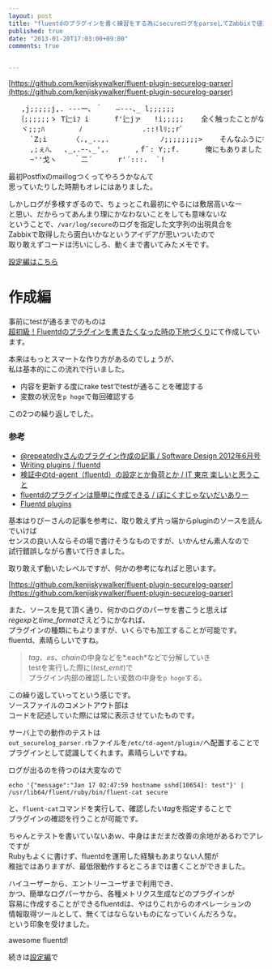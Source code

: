 ```yaml
---
layout: post
title: "fluentdのプラグインを書く練習をする為にsecureログをparseしてZabbixで値が取得できるようにしてみた(作成編)"
published: true
date: "2013-01-20T17:03:00+09:00"
comments: true


---
```


[https://github.com/kenjiskywalker/fluent-plugin-securelog-parser](https://github.com/kenjiskywalker/fluent-plugin-securelog-parser)

<pre>
   ,j;;;;;j,. ---一､ ｀   ―--‐､_ l;;;;;;  
  ｛;;;;;;ゝ T辷iﾌ i      f'辷jァ   !i;;;;;    全く触ったことがなくてもpluginを書いたらfluentdがわかる  
   ヾ;;;ﾊ        ﾉ              .::!lﾘ;;rﾞ  
     `Z;i      〈.,_..,.            ﾉ;;;;;;;;>    そんなふうに考えていた時期が  
     ,;ぇﾊ、  ､_,.ｰ-､_',.      ,ｆﾞ: Y;;f.      俺にもありました  
     ~''戈ヽ    ｀二´      r'´:::.  `!  
</pre>

最初Postfixのmaillogつくってやろうかなんて  
思っていたりした時期もオレにはありました。

しかしログが多様すぎるので、ちょっとこれ最初にやるには敷居高いなー  
と思い、だからってあんまり理にかなわないことをしても意味ないな  
ということで、`/var/log/secure`のログを指定した文字列の出現具合を  
Zabbixで取得したら面白いかなというアイデアが思いついたので  
取り敢えずコードは汚いにしろ、動くまで書いてみたメモです。  

[設定編はこちら](http://blog.kenjiskywalker.org/blog/2013/01/20/fluentd-plugin-create-newbie/)


# 作成編

事前にtestが通るまでのものは  
[超初級！Fluentdのプラグインを書きたくなった時の下地づくり](http://blog.kenjiskywalker.org:8080/blog/2013/01/05/fluent-pluing/)にて作成しています。  

本来はもっとスマートな作り方があるのでしょうが、  
私は基本的にこの流れで行いました。

 - 内容を更新する度にrake testでtestが通ることを確認する
 - 変数の状況を`p hoge`で毎回確認する

この2つの繰り返しでした。  

### 参考

 - [@repeatedlyさんのプラグイン作成の記事 / Software Design 2012年6月号](http://gihyo.jp/magazine/SD/archive/2012/201206)
 - [Writing plugins / fluentd](http://docs.fluentd.org/articles/plugin-development)
 - [検証中のtd-agent（fluentd）の設定とか負荷とか / IT 東京 楽しいと思うこと](http://d.hatena.ne.jp/mikeda/20120704/1341363870)
 - [fluentdのプラグインは簡単に作成できる / ぽにくすじゃないだいありー](http://d.hatena.ne.jp/erukiti/20120205/1328452455)
 - [Fluentd plugins](http://fluentd.org/plugin/)

基本はりぴーさんの記事を参考に、取り敢えず片っ端からpluginのソースを読んでいけば  
センスの良い人ならその場で書けそうなものですが、いかんせん素人なので  
試行錯誤しながら書いて行きました。  

取り敢えず動いたレベルですが、何かの参考になればと思います。  

[https://github.com/kenjiskywalker/fluent-plugin-securelog-parser](https://github.com/kenjiskywalker/fluent-plugin-securelog-parser)

また、ソースを見て頂く通り、何かのログのパーサを書こうと思えば  
*regexp*と*time_format*さえどうにかなれば、  
プラグインの種類にもよりますが、いくらでも加工することが可能です。  
fluentd、素晴らしいですね。

> *tag*、*es*、*chain*の中身などを*.each*などで分解していき  
> testを実行した際に(*test_emit*)で  
> プラグイン内部の確認したい変数の中身を`p hoge`する。

この繰り返していってという感じです。  
ソースファイルのコメントアウト部は  
コードを記述していた際には常に表示させていたものです。

サーバ上での動作のテストは  
`out_securelog_parser.rb`ファイルを`/etc/td-agent/plugin/`へ配置することで  
プラグインとして認識してくれます。素晴らしいですね。
  
ログが出るのを待つのは大変なので  
```
echo '{"message":"Jan 17 02:47:59 hostname sshd[10654]: test"}' | /usr/lib64/fluent/ruby/bin/fluent-cat secure
```
と、`fluent-cat`コマンドを実行して、確認したい*tag*を指定することで  
プラグインの確認を行うことが可能です。

ちゃんとテストを書いていないあｗ、中身はまだまだ改善の余地があるわでアレですが  
Rubyもよくに書けず、fluentdを運用した経験もあまりない人間が  
稚拙ではありますが、最低限動作するところまでは書くことができました。

ハイユーザーから、エントリーユーザまで利用でき、  
かつ、簡単なログパーサから、各種メトリクス生成などのプラグインが  
容易に作成することができるfluentdは、やはりこれからのオペレーションの  
情報取得ツールとして、無くてはならないものになっていくんだろうな。  
という印象を受けました。

awesome fluentd!

続きは[設定編](http://blog.kenjiskywalker.org/blog/2013/01/20/fluentd-plugin-create-newbie/)で

